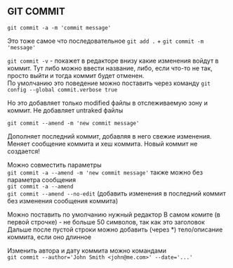 ## GIT COMMIT
`git commit -a -m 'commit message'`

Это тоже самое что последовательное `git add .` + `git commit -m 'message'`

`git commit -v` - покажет в редакторе внизу какие изменения войдут в коммит. Тут либо можно ввести название, либо, если что-то не так, просто выйти и тогда коммит будет отменен.  
По умолчанию это поведение можно поставить через команду `git config --global commit.verbose true`  

Но это добавляет только modified файлы в отслеживаемую зону и коммит. Не добавляет untraked файлы

`git commit --amend -m 'new commit message'`

Дополняет последний коммит, добавляя в него свежие изменения. Меняет сообщение коммита и хеш коммита. Новый коммит не создается!  

Можно совместить параметры  
`git commit -a --amend -m 'new commit message'`
также можно без параметра сообщения  
`git commit -a --amend`  
`git commit --amend --no-edit` (добавить изменения в последний коммит без изменения сообщения коммита)

Можно поставить по умолчанию нужный редактор
В самом комите (в первой строчке) - не больше 50 символов, так как это заголовок
Дальше после пустой строки можно добавить (через *) тело/описание коммита, если оно длинное

Изменить автора и дату коммита можно командами  
`git commit --author='John Smith <john@me.com>' --date='...'`
